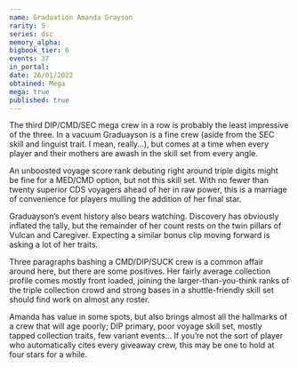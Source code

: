 ```yaml
---
name: Graduation Amanda Grayson
rarity: 5
series: dsc
memory_alpha:
bigbook_tier: 6
events: 37
in_portal:
date: 26/01/2022
obtained: Mega
mega: true
published: true
---
```


The third DIP/CMD/SEC mega crew in a row is probably the least impressive of the three. In a vacuum Graduayson is a fine crew (aside from the SEC skill and linguist trait. I mean, really…), but comes at a time when every player and their mothers are awash in the skill set from every angle. 

An unboosted voyage score rank debuting right around triple digits might be fine for a MED/CMD option, but not this skill set. With no fewer than twenty superior CDS voyagers ahead of her in raw power, this is a marriage of convenience for players mulling the addition of her final star.

Graduayson’s event history also bears watching. Discovery has obviously inflated the tally, but the remainder of her count rests on the twin pillars of Vulcan and Caregiver. Expecting a similar bonus clip moving forward is asking a lot of her traits.

Three paragraphs bashing a CMD/DIP/SUCK crew is a common affair around here, but there are some positives. Her fairly average collection profile comes mostly front loaded, joining the larger-than-you-think ranks of the triple collection crowd and strong bases in a shuttle-friendly skill set should find work on almost any roster. 

Amanda has value in some spots, but also brings almost all the hallmarks of a crew that will age poorly; DIP primary, poor voyage skill set, mostly tapped collection traits, few variant events… If you’re not the sort of player who automatically cites every giveaway crew, this may be one to hold at four stars for a while.
